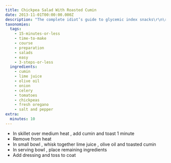 ```yaml
---
title: Chickpea Salad With Roasted Cumin
date: 2013-11-01T00:00:00.000Z
description: "The complete idiot’s guide to glycemic index snacks\r\n\r\n\r\nserves 8"
taxonomies:
  tags:
    - 15-minutes-or-less
    - time-to-make
    - course
    - preparation
    - salads
    - easy
    - 3-steps-or-less
  ingredients:
    - cumin
    - lime juice
    - olive oil
    - onion
    - celery
    - tomatoes
    - chickpeas
    - fresh oregano
    - salt and pepper
extra:
  minutes: 10
---
```

 - In skillet over medium heat , add cumin and toast 1 minute
 - Remove from heat
 - In small bowl , whisk together lime juice , olive oil and toasted cumin
 - In serving bowl , place remaining ingredients
 - Add dressing and toss to coat

